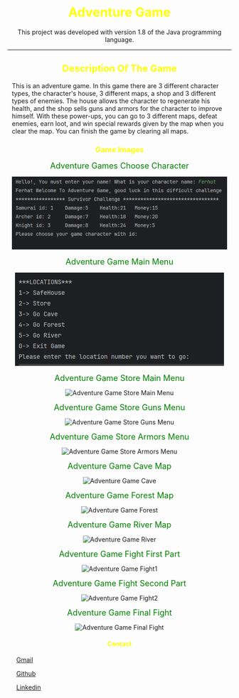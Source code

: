 <div style="text-align:center;"> 
<h1 style="text-align:center; color: yellow"> Adventure Game </h1> 
<p style="text-align:center;"> This project was developed with version 1.8 of the Java programming language. </p>
</div>

---

<div style="margin:10px;">
<h2 style="text-align:center; color: yellow"> Description Of The Game </h2>
<p> This is an adventure game. 
In this game there are 3 different character types, the character's house, 3 different maps, a shop and 3 different types of enemies. 
The house allows the character to regenerate his health, and the shop sells guns and armors for the character to improve himself. 
With these power-ups, you can go to 3 different maps, defeat enemies, earn loot, and win special rewards given by the map when you clear the map. 
You can finish the game by clearing all maps.
 </p>
 </div>


<div style="text-align:center; margin:10px;">
<h3 style="text-align:center; color: yellow">  Game Images </h3>
 
<span style="color:green; font-size: 18px;"> Adventure Games Choose Character </span>


![Adventure Game Character Menu](https://raw.githubusercontent.com/ferhatseker180/JavaAllStructures/master/src/week4/AdventureGame/AdventureGame/src/GamesImages/choose-character.PNG)

<span style="color:green; font-size: 18px;"> Adventure Game Main Menu </span>

![Adventure Game Main Menu](https://raw.githubusercontent.com/ferhatseker180/JavaAllStructures/master/src/week4/AdventureGame/AdventureGame/src/GamesImages/main-menu.PNG)

<span style="color:green; font-size: 18px;"> Adventure Game Store Main Menu </span>

![Adventure Game Store Main Menu](src/GamesImages/store-main-menu.PNG)

<span style="color:green; font-size: 18px;"> Adventure Game Store Guns Menu </span>

![Adventure Game Store Guns Menu](src/GamesImages/store-guns-menu.PNG)

<span style="color:green; font-size: 18px;"> Adventure Game Store Armors Menu </span>

![Adventure Game Store Armors Menu](src/GamesImages/store-armors-menu.PNG)

<span style="color:green; font-size: 18px;"> Adventure Game Cave Map </span>

![Adventure Game Cave](src/GamesImages/cave.PNG)

<span style="color:green; font-size: 18px;"> Adventure Game Forest Map </span>

![Adventure Game Forest](src/GamesImages/forest.PNG)

<span style="color:green; font-size: 18px;"> Adventure Game River Map </span>

![Adventure Game River](src/GamesImages/river.PNG)

<span style="color:green; font-size: 18px;"> Adventure Game Fight First Part </span>

![Adventure Game Fight1](src/GamesImages/fight-1.PNG)

<span style="color:green; font-size: 18px;"> Adventure Game Fight Second Part </span>

![Adventure Game Fight2](src/GamesImages/fight-2.PNG)

<span style="color:green; font-size: 18px;"> Adventure Game Final Fight </span>

![Adventure Game Final Fight](src/GamesImages/fight-3.PNG)

</div>

<div style="margin:20px">
<h4 style="text-align:center; color: yellow"> Contact </h4> 
<p> <a href="ferhatseker180@gmail.com"> Gmail </a>  </p> 
<p> <a href="https://github.com/ferhatseker180"> Github  </a> </p> 
<p> <a href="https://www.linkedin.com/in/ferhat-%C5%9Feker-2410571a4/"> Linkedin </a> </p> 
 </div>

